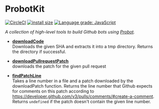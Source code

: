 # ProbotKit

[![CircleCI](https://circleci.com/gh/kevgo/probot-kit.svg?style=shield)](https://circleci.com/gh/kevgo/probot-kit)
[![install size](https://packagephobia.now.sh/badge?p=probot-kit)](https://packagephobia.now.sh/result?p=probot-kit)
[![Language grade: JavaScript](https://img.shields.io/lgtm/grade/javascript/g/kevgo/probot-kit.svg)](https://lgtm.com/projects/g/kevgo/probot-kit/context:javascript)

_A collection of high-level tools to build Github bots using
[Probot](https://probot.github.io)._

<a type="all-exported">

- **[downloadCode](src/download-code.ts)** <br> Downloads the given SHA and
  extracts it into a tmp directory. Returns the directory if successful.

- **[downloadPullrequestPatch](src/download-pullrequest-patch.ts)** <br>
  downloads the patch for the given pull request

- **[findPatchLine](src/find-patch-line.ts)** <br> Takes a line number in a file
  and a patch downloaded by the downloadPatch function. Returns the line number
  that Github expects for comments on this patch according to
  https://developer.github.com/v3/pulls/comments/#create-a-comment. Returns
  `undefined` if the patch doesn't contain the given line number.

</a>
